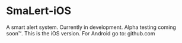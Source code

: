 # SmaLert-iOS
A smart alert system. Currently in development. Alpha testing coming soon™️. This is the iOS version. For Android go to: github.com
